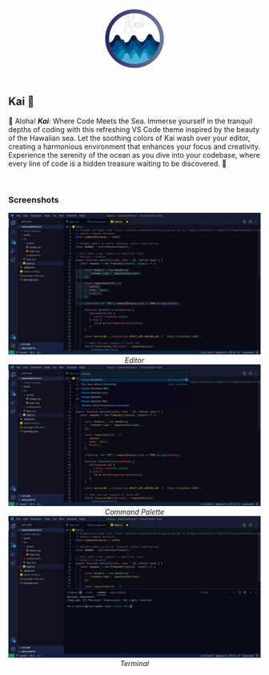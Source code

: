 <div align="center">
	<img src="./assets/kai.png" alt="Kai - a Visual Studio Code theme">
</div>

<br>

## Kai 🌊

🌊 Aloha! _**Kai**_: Where Code Meets the Sea. Immerse yourself in the tranquil depths of coding with this refreshing VS Code theme inspired by the beauty of the Hawaiian sea. Let the soothing colors of Kai wash over your editor, creating a harmonious environment that enhances your focus and creativity. Experience the serenity of the ocean as you dive into your codebase, where every line of code is a hidden treasure waiting to be discovered. 🦞

<br>

### Screenshots

<div align="center">
	<img src="./assets/screenshot-1.png" alt="Screenshot of Visual Studio Code running Kai theme">
	<br>
<em>Editor</em>
<br>
	<img src="./assets/screenshot-2.png" alt="Screenshot of Visual Studio Code running Kai theme">
	<br>
	<em>Command Palette</em>
	<br>
	<img src="./assets/screenshot-3.png" alt="Screenshot of Visual Studio Code running Kai theme">
	<br>
	<em>Terminal</em>
</div>
